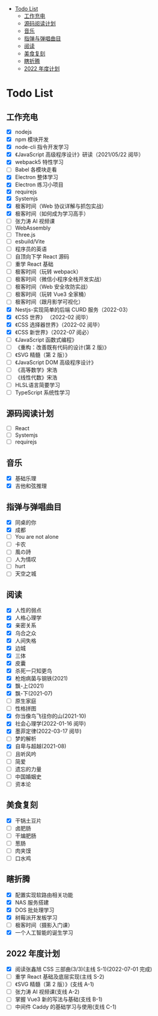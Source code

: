 <!-- START doctoc generated TOC please keep comment here to allow auto update -->
<!-- DON'T EDIT THIS SECTION, INSTEAD RE-RUN doctoc TO UPDATE -->


- [Todo List](#todo-list)
  - [工作充电](#%E5%B7%A5%E4%BD%9C%E5%85%85%E7%94%B5)
  - [源码阅读计划](#%E6%BA%90%E7%A0%81%E9%98%85%E8%AF%BB%E8%AE%A1%E5%88%92)
  - [音乐](#%E9%9F%B3%E4%B9%90)
  - [指弹与弹唱曲目](#%E6%8C%87%E5%BC%B9%E4%B8%8E%E5%BC%B9%E5%94%B1%E6%9B%B2%E7%9B%AE)
  - [阅读](#%E9%98%85%E8%AF%BB)
  - [美食复刻](#%E7%BE%8E%E9%A3%9F%E5%A4%8D%E5%88%BB)
  - [瞎折腾](#%E7%9E%8E%E6%8A%98%E8%85%BE)
  - [2022 年度计划](#2022-%E5%B9%B4%E5%BA%A6%E8%AE%A1%E5%88%92)

<!-- END doctoc generated TOC please keep comment here to allow auto update -->

# Todo List

## 工作充电

- [x] nodejs
- [x] npm 模块开发
- [x] node-cli 指令开发学习
- [x] 《JavaScript 高级程序设计》研读（2021/05/22 阅毕）
- [x] webpack5 特性学习
- [ ] Babel 各模块走看
- [x] Electron 整体学习
- [x] Electron 练习小项目
- [x] requirejs
- [x] Systemjs
- [x] 极客时间（Web 协议详解与抓包实战）
- [x] 极客时间（如何成为学习高手）
- [ ] 张力涛 AI 视频课
- [ ] WebAssembly
- [ ] Three.js
- [ ] esbuild/Vite
- [ ] 程序员的英语
- [ ] 自顶向下学 React 源码
- [ ] 重学 React 基础
- [ ] 极客时间（玩转 webpack）
- [ ] 极客时间（微信小程序全栈开发实战）
- [ ] 极客时间（Web 安全攻防实战）
- [ ] 极客时间（玩转 Vue3 全家桶）
- [ ] 极客时间（跟月影学可视化）
- [x] Nestjs-实现简单的后端 CURD 服务（2022-03）
- [x] 《CSS 世界》 （2022-02 阅毕）
- [x] 《CSS 选择器世界》（2022-02 阅毕）
- [x] 《CSS 新世界》（2022-07 阅必）
- [ ] 《JavaScript 函数式编程》
- [ ] 《重构：改善既有代码的设计(第 2 版)》
- [ ] 《SVG 精髓（第 2 版）》
- [ ] 《JavaScript DOM 高级程序设计》
- [ ] 《高等数学》宋浩
- [ ] 《线性代数》宋浩
- [ ] HLSL语言简要学习
- [ ] TypeScript 系统性学习

## 源码阅读计划

- [ ] React
- [ ] Systemjs
- [ ] requirejs

## 音乐

- [x] 基础乐理
- [x] 吉他和弦推理

## 指弹与弹唱曲目

- [x] 同桌的你
- [x] 成都
- [ ] You are not alone
- [ ] 卡农
- [ ] 風の詩
- [ ] 人为情叹
- [ ] hurt
- [ ] 天空之城

## 阅读

- [x] 人性的弱点
- [x] 人格心理学
- [x] 亲密关系
- [x] 乌合之众
- [x] 人间失格
- [x] 边城
- [x] 三体
- [x] 皮囊
- [x] 杀死一只知更鸟
- [x] 枪炮病菌与钢铁(2021)
- [x] 飘-上(2021)
- [x] 飘-下(2021-07)
- [ ] 原生家庭
- [ ] 性格拼图
- [x] 你当像鸟飞往你的山(2021-10)
- [x] 社会心理学(2022-01-16 阅毕)
- [x] 墨菲定律(2022-03-17 阅毕)
- [ ] 梦的解析
- [x] 自卑与超越(2021-08)
- [ ] 且听风吟
- [ ] 简爱
- [ ] 遗忘的力量
- [ ] 中国婚姻史
- [ ] 资本论

## 美食复刻

- [x] 干锅土豆片
- [ ] 卤肥肠
- [ ] 干煸肥肠
- [ ] 葱肠
- [ ] 肉夹馍
- [ ] 口水鸡

## 瞎折腾

- [x] 配置实现软路由相关功能
- [x] NAS 服务搭建
- [x] DOS 批处理学习
- [x] 树莓派开发板学习
- [ ] 极客时间（摄影入门课）
- [x] 一个人工智能的诞生学习

## 2022 年度计划

- [x] 阅读张鑫旭 CSS 三部曲(3/3)(主线 S-1)(2022-07-01 完成)
- [ ] 重学 React 基础及底层实现(主线 S-2)
- [ ] 《SVG 精髓（第 2 版）》(支线 A-1)
- [ ] 张力涛 AI 视频课(支线 A-2)
- [ ] 掌握 Vue3 新的写法与基础(支线 B-1)
- [ ] 中间件 Caddy 的基础学习与使用(支线 C-1)

